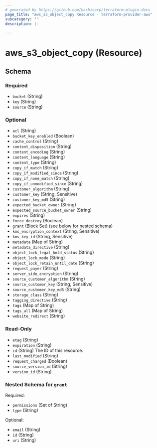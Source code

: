```yaml
---
# generated by https://github.com/hashicorp/terraform-plugin-docs
page_title: "aws_s3_object_copy Resource - terraform-provider-aws"
subcategory: ""
description: |-
  
---
```


# aws_s3_object_copy (Resource)





<!-- schema generated by tfplugindocs -->
## Schema

### Required

- `bucket` (String)
- `key` (String)
- `source` (String)

### Optional

- `acl` (String)
- `bucket_key_enabled` (Boolean)
- `cache_control` (String)
- `content_disposition` (String)
- `content_encoding` (String)
- `content_language` (String)
- `content_type` (String)
- `copy_if_match` (String)
- `copy_if_modified_since` (String)
- `copy_if_none_match` (String)
- `copy_if_unmodified_since` (String)
- `customer_algorithm` (String)
- `customer_key` (String, Sensitive)
- `customer_key_md5` (String)
- `expected_bucket_owner` (String)
- `expected_source_bucket_owner` (String)
- `expires` (String)
- `force_destroy` (Boolean)
- `grant` (Block Set) (see [below for nested schema](#nestedblock--grant))
- `kms_encryption_context` (String, Sensitive)
- `kms_key_id` (String, Sensitive)
- `metadata` (Map of String)
- `metadata_directive` (String)
- `object_lock_legal_hold_status` (String)
- `object_lock_mode` (String)
- `object_lock_retain_until_date` (String)
- `request_payer` (String)
- `server_side_encryption` (String)
- `source_customer_algorithm` (String)
- `source_customer_key` (String, Sensitive)
- `source_customer_key_md5` (String)
- `storage_class` (String)
- `tagging_directive` (String)
- `tags` (Map of String)
- `tags_all` (Map of String)
- `website_redirect` (String)

### Read-Only

- `etag` (String)
- `expiration` (String)
- `id` (String) The ID of this resource.
- `last_modified` (String)
- `request_charged` (Boolean)
- `source_version_id` (String)
- `version_id` (String)

<a id="nestedblock--grant"></a>
### Nested Schema for `grant`

Required:

- `permissions` (Set of String)
- `type` (String)

Optional:

- `email` (String)
- `id` (String)
- `uri` (String)
